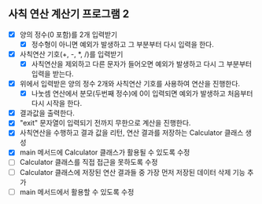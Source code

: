 ## 사칙 연산 계산기 프로그램 2
- [x] 양의 정수(0 포함)를 2개 입력받기
    - [x] 정수형이 아니면 예외가 발생하고 그 부분부터 다시 입력을 한다.
- [x] 사칙연산 기호(+, -, *, /)를 입력받기
    - [x] 사칙연산을 제외하고 다른 문자가 들어오면 예외가 발생하고 다시 그 부분부터 입력을 받는다.
- [x] 위에서 입력받은 양의 정수 2개와 사칙연산 기호를 사용하여 연산을 진행한다.
    - [x] 나눗셈 연산에서 분모(두번째 정수)에 0이 입력되면 예외가 발생하고 처음부터 다시 시작을 한다.
- [x] 결과값을 출력한다.
- [x] "exit" 문자열이 입력되기 전까지 무한으로 계산을 진행한다.
- [x] 사칙연산을 수행하고 결과 값을 리턴, 연산 결과를 저장하는 Calculator 클래스 생성
- [x] main 메서드에 Calculator 클래스가 활용될 수 있도록 수정
- [ ] Calculator 클래스를 직접 접근을 못하도록 수정
- [ ] Calculator 클래스에 저장된 연산 결과들 중 가장 먼저 저장된 데이터 삭제 기능 추가
- [ ] main 메서드에서 활용할 수 있도록 수정
